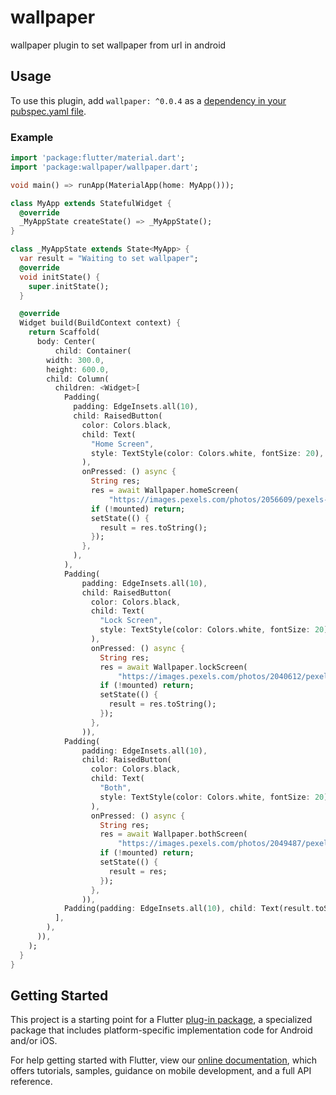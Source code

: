 # wallpaper

wallpaper plugin to set wallpaper from url in android
## Usage
To use this plugin, add `wallpaper: ^0.0.4` as a [dependency in your pubspec.yaml file](https://flutter.io/platform-plugins/).

### Example

``` dart
import 'package:flutter/material.dart';
import 'package:wallpaper/wallpaper.dart';

void main() => runApp(MaterialApp(home: MyApp()));

class MyApp extends StatefulWidget {
  @override
  _MyAppState createState() => _MyAppState();
}

class _MyAppState extends State<MyApp> {
  var result = "Waiting to set wallpaper";
  @override
  void initState() {
    super.initState();
  }

  @override
  Widget build(BuildContext context) {
    return Scaffold(
      body: Center(
          child: Container(
        width: 300.0,
        height: 600.0,
        child: Column(
          children: <Widget>[
            Padding(
              padding: EdgeInsets.all(10),
              child: RaisedButton(
                color: Colors.black,
                child: Text(
                  "Home Screen",
                  style: TextStyle(color: Colors.white, fontSize: 20),
                ),
                onPressed: () async {
                  String res;
                  res = await Wallpaper.homeScreen(
                      "https://images.pexels.com/photos/2056609/pexels-photo-2056609.jpeg?auto=compress&cs=tinysrgb&dpr=1&w=500");
                  if (!mounted) return;
                  setState(() {
                    result = res.toString();
                  });
                },
              ),
            ),
            Padding(
                padding: EdgeInsets.all(10),
                child: RaisedButton(
                  color: Colors.black,
                  child: Text(
                    "Lock Screen",
                    style: TextStyle(color: Colors.white, fontSize: 20),
                  ),
                  onPressed: () async {
                    String res;
                    res = await Wallpaper.lockScreen(
                        "https://images.pexels.com/photos/2040612/pexels-photo-2040612.jpeg?auto=compress&cs=tinysrgb&dpr=1&w=500");
                    if (!mounted) return;
                    setState(() {
                      result = res.toString();
                    });
                  },
                )),
            Padding(
                padding: EdgeInsets.all(10),
                child: RaisedButton(
                  color: Colors.black,
                  child: Text(
                    "Both",
                    style: TextStyle(color: Colors.white, fontSize: 20),
                  ),
                  onPressed: () async {
                    String res;
                    res = await Wallpaper.bothScreen(
                        "https://images.pexels.com/photos/2049487/pexels-photo-2049487.jpeg?auto=compress&cs=tinysrgb&dpr=1&w=500");
                    if (!mounted) return;
                    setState(() {
                      result = res;
                    });
                  },
                )),
            Padding(padding: EdgeInsets.all(10), child: Text(result.toString()))
          ],
        ),
      )),
    );
  }
}

```
## Getting Started

This project is a starting point for a Flutter
[plug-in package](https://flutter.io/developing-packages/),
a specialized package that includes platform-specific implementation code for
Android and/or iOS.

For help getting started with Flutter, view our 
[online documentation](https://flutter.io/docs), which offers tutorials, 
samples, guidance on mobile development, and a full API reference.
